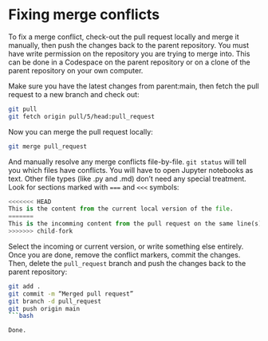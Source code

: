 # Fixing merge conflicts

To fix a merge conflict, check-out the pull request locally and merge it manually, then push the changes back to the parent repository. You must have write permission on the repository you are trying to merge into. This can be done in a Codespace on the parent repository or on a clone of the parent repository on your own computer.

Make sure you have the latest changes from parent:main, then fetch the pull request to a new branch and check out:

```bash
git pull
git fetch origin pull/5/head:pull_request
```

Now you can merge the pull request locally:

```bash
git merge pull_request
```

And manually resolve any merge conflicts file-by-file. `git status` will tell you which files have conflicts. You will have to open Jupyter notebooks as text. Other file types (like .py and .md) don’t need any special treatment. Look for sections marked with `===` and `<<<` symbols:

```python
<<<<<<< HEAD
This is the content from the current local version of the file.
=======
This is the incomming content from the pull request on the same line(s) of the file.
>>>>>>> child-fork
```

Select the incoming or current version, or write something else entirely. Once you are done, remove the conflict markers, commit the changes. Then, delete the `pull_request` branch and push the changes back to the parent repository:

```bash
git add .
git commit -m “Merged pull request”
git branch -d pull_request
git push origin main
```bash

Done.

